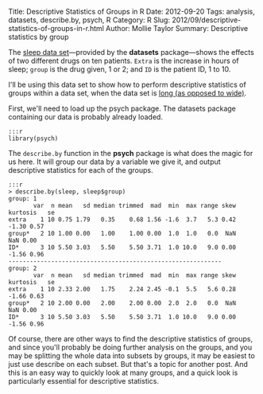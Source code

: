 Title: Descriptive Statistics of Groups in R
Date: 2012-09-20
Tags: analysis, datasets, describe.by, psych, R
Category: R
Slug: 2012/09/descriptive-statistics-of-groups-in-r.html
Author: Mollie Taylor
Summary: Descriptive statistics by group

The [sleep data set](http://stat.ethz.ch/R-manual/R-patched/library/datasets/html/sleep.html)—provided by the **datasets** package—shows the effects of two different drugs on ten patients. ```Extra``` is the increase in hours of sleep; ```group``` is the drug given, 1 or 2; and ```ID``` is the patient ID, 1 to 10.

I'll be using this data set to show how to perform descriptive statistics of groups within a data set, when the data set is [long (as opposed to wide)](http://www.r-bloggers.com/reshape-package-in-r-long-data-format-to-wide-back-to-long-again/).

First, we'll need to load up the psych package. The datasets package containing our data is probably already loaded.

	:::r
	library(psych)

The ```describe.by``` function in the **psych** package is what does the magic for us here. It will group our data by a variable we give it, and output descriptive statistics for each of the groups.

	:::r
	> describe.by(sleep, sleep$group)
	group: 1
	       var  n mean   sd median trimmed  mad  min  max range skew kurtosis   se
	extra    1 10 0.75 1.79   0.35    0.68 1.56 -1.6  3.7   5.3 0.42    -1.30 0.57
	group*   2 10 1.00 0.00   1.00    1.00 0.00  1.0  1.0   0.0  NaN      NaN 0.00
	ID*      3 10 5.50 3.03   5.50    5.50 3.71  1.0 10.0   9.0 0.00    -1.56 0.96
	------------------------------------------------------------ 
	group: 2
	       var  n mean   sd median trimmed  mad  min  max range skew kurtosis   se
	extra    1 10 2.33 2.00   1.75    2.24 2.45 -0.1  5.5   5.6 0.28    -1.66 0.63
	group*   2 10 2.00 0.00   2.00    2.00 0.00  2.0  2.0   0.0  NaN      NaN 0.00
	ID*      3 10 5.50 3.03   5.50    5.50 3.71  1.0 10.0   9.0 0.00    -1.56 0.96

Of course, there are other ways to find the descriptive statistics of groups, and since you'll probably be doing further analysis on the groups, and you may be splitting the whole data into subsets by groups, it may be easiest to just use describe on each subset. But that's a topic for another post. And this is an easy way to quickly look at many groups, and a quick look is particularly essential for descriptive statistics.